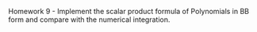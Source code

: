 Homework 9 - Implement the scalar product formula of Polynomials in BB form and compare with the numerical integration.

